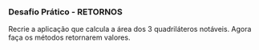 ### Desafio Prático - RETORNOS

Recrie a aplicação que calcula a área dos 3 quadriláteros notáveis. Agora faça os métodos retornarem valores.
